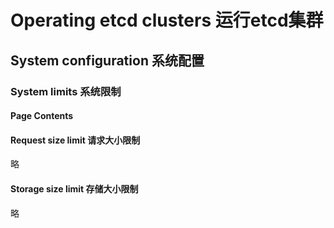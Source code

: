 # Operating etcd clusters 运行etcd集群
## System configuration 系统配置
### System limits 系统限制
#### Page Contents
#### Request size limit 请求大小限制
略
#### Storage size limit 存储大小限制
略

